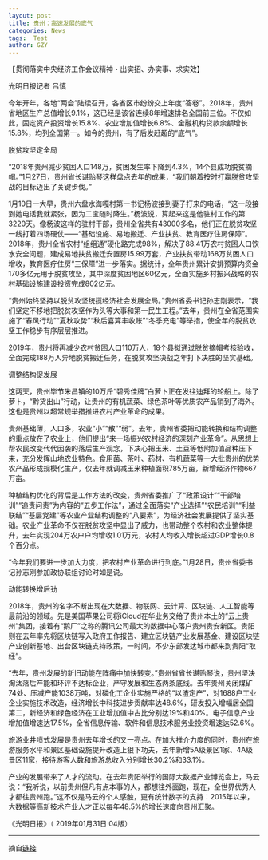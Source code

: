 ```yaml
---
layout: post
title: 贵州：高速发展的底气
categories: News
tags:  Test
author: GZY
---
```


【贯彻落实中央经济工作会议精神・出实招、办实事、求实效】

光明日报记者 吕慎

今年开年，各地“两会”陆续召开，各省区市纷纷交上年度“答卷”。2018年，贵州省地区生产总值增长9.1%，这已经是该省连续8年增速排名全国前三位。不仅如此，固定资产投资增长15.8%、农业增加值增长6.8%、金融机构贷款余额增长15.8%，均列全国第一。如今的贵州，有了后发赶超的“底气”。

脱贫攻坚定全局

“2018年贵州减少贫困人口148万，贫困发生率下降到4.3%，14个县成功脱贫摘帽。”1月27日，贵州省长谌贻琴这样盘点去年的成果，“我们朝着按时打赢脱贫攻坚战的目标迈出了关键步伐。”

1月10日一大早，贵州六盘水海嘎村第一书记杨波接到妻子打来的电话，“这一段接到她电话我就紧张，因为二宝随时降生。”杨波说，算起来这是他驻村工作的第3220天。像杨波这样的驻村干部，贵州全省共有43000多名，他们正在脱贫攻坚一线打着四场硬仗――“基础设施、易地搬迁、产业扶贫、教育医疗住房保障”。2018年，贵州全省农村“组组通”硬化路完成98%，解决了88.41万农村贫困人口饮水安全问题，建成易地扶贫搬迁安置房15.99万套，产业扶贫带动168万贫困人口增收，教育医疗住房“三保障”进一步落实。据统计，全年贵州累计安排预算内资金170多亿元用于脱贫攻坚，其中深度贫困地区60亿元，全面实施乡村振兴战略的农村基础设施建设投资完成802亿元。

“贵州始终坚持以脱贫攻坚统揽经济社会发展全局。”贵州省委书记孙志刚表示，“我们坚定不移地把脱贫攻坚作为头等大事和第一民生工程。”去年，贵州在全省范围实施了“春风行动”“夏秋攻势”“秋后喜算丰收账”“冬季充电”等举措，使全年的脱贫攻坚工作稳步有序层层推进。

2019年，贵州将再减少农村贫困人口110万人，18个县拟通过脱贫摘帽考核验收，全面完成188万人异地脱贫搬迁任务，在脱贫攻坚决战之年打下决胜的坚实基础。

调整结构促发展

这两天，贵州毕节朱昌镇的10万斤“碧秀佳牌”白萝卜正在发往迪拜的轮船上。除了萝卜，“黔货出山”行动，让贵州的有机蔬菜、绿色茶叶等优质农产品销到了海外。这也是贵州以超常规举措推进农村产业革命的成果。

贵州基础薄，人口多，农业“小”“散”“弱”。去年，贵州省委把动能转换和结构调整的重点放在了农业上，他们提出“来一场振兴农村经济的深刻产业革命”。从思想上帮农民改变代代因袭的落后生产观念，下决心把玉米、土豆等低附加值品种压下来，充分发挥山地农业特色。食用菌、茶叶、药材、有机蔬菜等一大批贵州的优势农产品形成规模化生产，仅去年就调减玉米种植面积785万亩，新增经济作物667万亩。

种植结构优化的背后是工作方法的改变，贵州省委推广了“政策设计”“干部培训”“追责问责”为内容的“五步工作法”，通过全面落实“产业选择”“农民培训”“利益联结”“基层党建”等农业产业结构调整的“八要素”，为经济社会发展提供了坚实基础。农业产业革命不仅在脱贫攻坚中显出了威力，也带动整个农村和农业整体提升，去年实现204万农户户均增收1.01万元，农村人均收入增长超过GDP增长0.8个百分点。

“今年我们要进一步加大力度，把农村产业革命进行到底。”1月28日，贵州省委书记孙志刚参加政协联组讨论时如是说。

动能转换增后劲

2018年，贵州的名字不断出现在大数据、物联网、云计算、区块链、人工智能等最前沿的领域。先是美国苹果公司将iCloud在华业务交给了贵州本土的“云上贵州”集团，接着有“鹅厂”之称的腾讯公司最大的数据中心落户贵州贵安新区。贵阳则在去年率先将区块链写入政府工作报告、建立区块链产业发展基金、建设区块链产业创新基地、出台区块链支持政策，一时间，不少东部发达城市都来到贵阳“取经”。

“去年，贵州发展的新旧动能在阵痛中加快转变。”贵州省省长谌贻琴说，贵州坚决淘汰落后产能和环评不达标企业，严守发展和生态两条底线。去年贵州关闭煤矿74处、压减产能1038万吨，对磷化工企业实施严格的“以渣定产”，对1688户工业企业实施技术改造，经济增长中科技进步贡献率达48.6%，研发投入增幅居全国第二，新经济和绿色经济在工业增加值中占比分别达19%和40%。电子信息产业增加值增速达17.5%，全省信息传输、软件和信息技术服务业投资增速达52.6%。

旅游业井喷式发展是贵州去年增长的又一亮点。在加大推介力度的同时，贵州在旅游服务水平和景区基础设施提升改造上狠下功夫，去年新增5A级景区1家、4A级景区11家，接待游客人数和旅游总收入分别增长30.2%和33.1%。

产业的发展带来了人才的流动。在去年贵阳举行的国际大数据产业博览会上，马云说：“我听说，以前贵州但凡有点本事的人，都想往外面跑，现在，全世界优秀人才都往贵州跑。”这不仅是马云的个人感触，更有统计数字的支持：2015年以来，大数据等高新技术产业人才正以每年48.5%的增长速度向贵州汇聚。

《光明日报》（ 2019年01月31日 04版）

*****

摘自[链接](https://new.qq.com/cmsn/20190131/20190131004668.html)